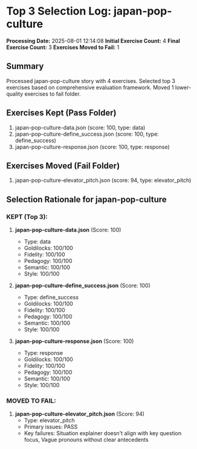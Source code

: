# Top 3 Selection Log: japan-pop-culture

**Processing Date:** 2025-08-01 12:14:08
**Initial Exercise Count:** 4
**Final Exercise Count:** 3
**Exercises Moved to Fail:** 1

## Summary

Processed japan-pop-culture story with 4 exercises.
Selected top 3 exercises based on comprehensive evaluation framework.
Moved 1 lower-quality exercises to fail folder.

## Exercises Kept (Pass Folder)

1. japan-pop-culture-data.json (score: 100, type: data)
2. japan-pop-culture-define_success.json (score: 100, type: define_success)
3. japan-pop-culture-response.json (score: 100, type: response)

## Exercises Moved (Fail Folder)

1. japan-pop-culture-elevator_pitch.json (score: 94, type: elevator_pitch)

## Selection Rationale for japan-pop-culture

### KEPT (Top 3):
1. **japan-pop-culture-data.json** (Score: 100)
   - Type: data
   - Goldilocks: 100/100
   - Fidelity: 100/100
   - Pedagogy: 100/100
   - Semantic: 100/100
   - Style: 100/100

2. **japan-pop-culture-define_success.json** (Score: 100)
   - Type: define_success
   - Goldilocks: 100/100
   - Fidelity: 100/100
   - Pedagogy: 100/100
   - Semantic: 100/100
   - Style: 100/100

3. **japan-pop-culture-response.json** (Score: 100)
   - Type: response
   - Goldilocks: 100/100
   - Fidelity: 100/100
   - Pedagogy: 100/100
   - Semantic: 100/100
   - Style: 100/100

### MOVED TO FAIL:
1. **japan-pop-culture-elevator_pitch.json** (Score: 94)
   - Type: elevator_pitch
   - Primary issues: PASS
   - Key failures: Situation explainer doesn't align with key question focus, Vague pronouns without clear antecedents


